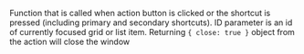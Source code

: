 Function that is called when action button is clicked or the shortcut is pressed (including primary and secondary shortcuts). ID parameter is an id of currently focused grid or list item. Returning `{ close: true }` object from the action will close the window
